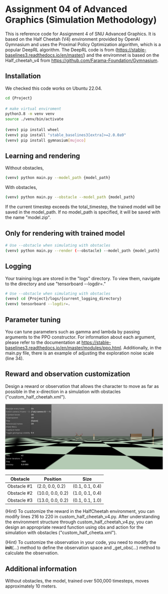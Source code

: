 # Assignment 04 of Advanced Graphics (Simulation Methodology)

This is reference code for Assignment 4 of SNU Advanced Graphics. It is based on the Half Cheetah (V4) environment provided by OpenAI Gymnasium and uses the Proximal Policy Optimization algorithm, which is a popular DeepRL algorithm. The DeepRL code is from (https://stable-baselines3.readthedocs.io/en/master/) and the enviromnet is based on the Half_cheetah_v4 from https://github.com/Farama-Foundation/Gymnasium.


## Installation 

We checked this code works on Ubuntu 22.04.

```bash
cd {Project}

# make virtual enviroment 
python3.8 -m venv venv
source ./venv/bin/activate
 
(venv) pip install wheel
(venv) pip install "stable_baselines3[extra]>=2.0.0a9"
(venv) pip install gymnasium[mujoco]

```

## Learning and rendering

Without obstacles,
```bash
(venv) python main.py --model_path {model_path}
```

With obstacles,
```bash
(venv) python main.py --obstacle --model_path {model_path}
```

If the current timestep exceeds the total_timestep, the trained model will be saved in the model_path. If no model_path is specified, it will be saved with the name "model.zip".

## Only for rendering with trained model

```bash
# Use --obstacle when simulating with obstacles
(venv) python main.py --render (--obstacle) --model_path {model_path}
```

## Logging

Your training logs are stored in the "logs" directory. To view them, navigate to the directory and use "tensorboard --logdir=."
```bash
# Use --obstacle when simulating with obstacles
(venv) cd {Project}/logs/{current_logging_directory}
(venv) tensorboard --logdir=.
```

## Parameter tuning 

You can tune parameters such as gamma and lambda by passing arguments to the PPO constructor. For information about each argument, please refer to the documentation at https://stable-baselines3.readthedocs.io/en/master/modules/ppo.html. Additionally, in the main.py file, there is an example of adjusting the exploration noise scale (line 34).

## Reward and observation customization 

Design a reward or observation that allows the character to move as far as possible in the x-direction in a simulation with obstacles ("custom_half_cheetah.xml"). 

![Simulation with obstacles](./Picture.png)

| Obstacle       | Position                               | Size                                           |
|------------|-------------------------------------------|------------------------------------------------|
| Obstacle #1 | (2.0, 0.0, 0.2) | (0.1, 0.1, 0.4) |
| Obstacle #2 | (10.0, 0.0, 0.2) | (1.0, 0.1, 0.4) |
| Obstacle #3 | (13.0, 0.0, 0.2) | (0.1, 0.1, 1.0) |


(Hint) To customize the reward in the HalfCheetah environment, you can modify lines 216 to 220 in custom_half_cheetah_v4.py. After understanding the environment structure through custom_half_cheetah_v4.py, you can design an appropriate reward function using obs and action for the simulation with obstacles ("custom_half_cheeta.xml").

(Hint) To customize the observation in your code, you need to modify the __init__(...) method to define the observation space and _get_obs(...) method to calculate the observation.

## Additional information 

Without obstacles, the model, trained over 500,000 timesteps, moves approximately 10 meters.


